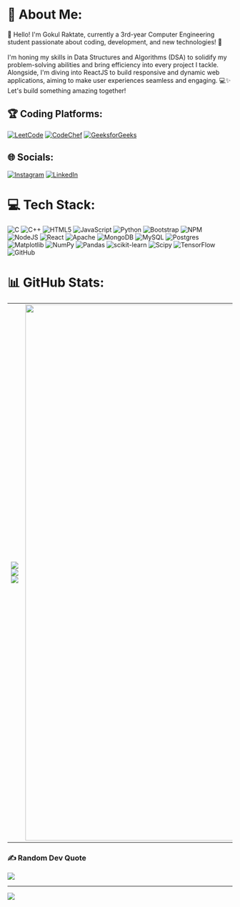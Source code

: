 # 💫 About Me:
👋 Hello! I'm Gokul Raktate, currently a 3rd-year Computer Engineering student passionate about coding, development, and new technologies! 🚀<br><br>I'm honing my skills in Data Structures and Algorithms (DSA) to solidify my problem-solving abilities and bring efficiency into every project I tackle. Alongside, I'm diving into ReactJS to build responsive and dynamic web applications, aiming to make user experiences seamless and engaging. 💻✨<br>Let's build something amazing together!

## 🏆 Coding Platforms:
[![LeetCode](https://img.shields.io/badge/LeetCode-%23FFA116.svg?style=plastic&logo=leetcode&logoColor=white)](https://leetcode.com/gokulraktate) 
[![CodeChef](https://img.shields.io/badge/CodeChef-%235B4638.svg?style=plastic&logo=codechef&logoColor=white)](https://www.codechef.com/users/gokulraktate) 
[![GeeksforGeeks](https://img.shields.io/badge/GeeksforGeeks-%2300C853.svg?style=plastic&logo=geeksforgeeks&logoColor=white)](https://auth.geeksforgeeks.org/user/gokulsanjapbax)


## 🌐 Socials:
[![Instagram](https://img.shields.io/badge/Instagram-%23E4405F.svg?logo=Instagram&logoColor=white)](https://instagram.com/gokul_raktate_patil) [![LinkedIn](https://img.shields.io/badge/LinkedIn-%230077B5.svg?logo=linkedin&logoColor=white)](https://linkedin.com/in/gokul-raktate)

# 💻 Tech Stack:
![C](https://img.shields.io/badge/c-%2300599C.svg?style=plastic&logo=c&logoColor=white) ![C++](https://img.shields.io/badge/c++-%2300599C.svg?style=plastic&logo=c%2B%2B&logoColor=white) ![HTML5](https://img.shields.io/badge/html5-%23E34F26.svg?style=plastic&logo=html5&logoColor=white) ![JavaScript](https://img.shields.io/badge/javascript-%23323330.svg?style=plastic&logo=javascript&logoColor=%23F7DF1E) ![Python](https://img.shields.io/badge/python-3670A0?style=plastic&logo=python&logoColor=ffdd54) ![Bootstrap](https://img.shields.io/badge/bootstrap-%238511FA.svg?style=plastic&logo=bootstrap&logoColor=white) ![NPM](https://img.shields.io/badge/NPM-%23CB3837.svg?style=plastic&logo=npm&logoColor=white) ![NodeJS](https://img.shields.io/badge/node.js-6DA55F?style=plastic&logo=node.js&logoColor=white) ![React](https://img.shields.io/badge/react-%2320232a.svg?style=plastic&logo=react&logoColor=%2361DAFB) ![Apache](https://img.shields.io/badge/apache-%23D42029.svg?style=plastic&logo=apache&logoColor=white) ![MongoDB](https://img.shields.io/badge/MongoDB-%234ea94b.svg?style=plastic&logo=mongodb&logoColor=white) ![MySQL](https://img.shields.io/badge/mysql-4479A1.svg?style=plastic&logo=mysql&logoColor=white) ![Postgres](https://img.shields.io/badge/postgres-%23316192.svg?style=plastic&logo=postgresql&logoColor=white) ![Matplotlib](https://img.shields.io/badge/Matplotlib-%23ffffff.svg?style=plastic&logo=Matplotlib&logoColor=black) ![NumPy](https://img.shields.io/badge/numpy-%23013243.svg?style=plastic&logo=numpy&logoColor=white) ![Pandas](https://img.shields.io/badge/pandas-%23150458.svg?style=plastic&logo=pandas&logoColor=white) ![scikit-learn](https://img.shields.io/badge/scikit--learn-%23F7931E.svg?style=plastic&logo=scikit-learn&logoColor=white) ![Scipy](https://img.shields.io/badge/SciPy-%230C55A5.svg?style=plastic&logo=scipy&logoColor=%white) ![TensorFlow](https://img.shields.io/badge/TensorFlow-%23FF6F00.svg?style=plastic&logo=TensorFlow&logoColor=white) ![GitHub](https://img.shields.io/badge/github-%23121011.svg?style=plastic&logo=github&logoColor=white)

# 📊 GitHub Stats:
<table>
  <tr>
    <td>
      <img src="https://github-readme-stats.vercel.app/api?username=gokulraktate&theme=react&hide_border=false&include_all_commits=false&count_private=false" />
      <img src="https://github-readme-streak-stats.herokuapp.com/?user=gokulraktate&theme=react&hide_border=false" />
      <img src="https://github-readme-stats.vercel.app/api/top-langs/?username=gokulraktate&theme=react&hide_border=false&include_all_commits=false&count_private=false&layout=compact" />
    </td>
    <td>
      <img src="https://raw.githubusercontent.com/sanjay-kv/sanjay-kv/main/Assets/illustration.png" width="1200" />
    </td>
  </tr>
</table>

### ✍ Random Dev Quote
![](https://quotes-github-readme.vercel.app/api?type=horizontal&theme=radical)

---
[![](https://visitcount.itsvg.in/api?id=gokulraktate&icon=0&color=0)](https://visitcount.itsvg.in)

<!-- Proudly created with GPRM ( https://gprm.itsvg.in ) -->
